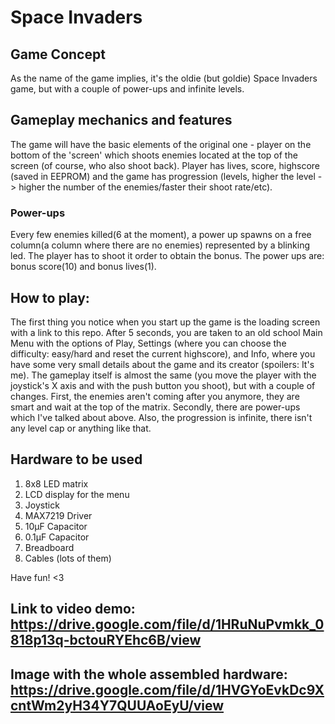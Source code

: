 # Space Invaders

## Game Concept

As the name of the game implies, it's the oldie (but goldie) Space Invaders game, but with a couple of power-ups and infinite levels.

## Gameplay mechanics and features

The game will have the basic elements of the original one - player on the bottom of the 'screen' which shoots enemies located at the top of the screen (of course, who also shoot back).
Player has lives, score, highscore (saved in EEPROM) and the game has progression (levels, higher the level -> higher the number of the enemies/faster their shoot rate/etc).

### Power-ups 

Every few enemies killed(6 at the moment), a power up spawns on a free column(a column where there are no enemies) represented by a blinking led. The player has to shoot it order to obtain the bonus. The power ups are: bonus score(10) and bonus lives(1).

## How to play:

The first thing you notice when you start up the game is the loading screen with a link to this repo. After 5 seconds, you are taken to an old school Main Menu with the options of Play, Settings (where you can choose the difficulty: easy/hard and reset the current highscore), and Info, where you have some very small details about the game and its creator (spoilers: It's me).
The gameplay itself is almost the same (you move the player with the joystick's X axis and with the push button you shoot), but with a couple of changes. First, the enemies aren't coming after you anymore, they are smart and wait at the top of the matrix. Secondly, there are power-ups which I've talked about above.
Also, the progression is infinite, there isn't any level cap or anything like that.

## Hardware to be used

1. 8x8 LED matrix 
2. LCD display for the menu
3. Joystick
4. MAX7219 Driver
6. 10μF Capacitor
7. 0.1μF Capacitor
8. Breadboard
9. Cables (lots of them)

Have fun! <3


## Link to video demo: https://drive.google.com/file/d/1HRuNuPvmkk_0818p13q-bctouRYEhc6B/view

## Image with the whole assembled hardware: https://drive.google.com/file/d/1HVGYoEvkDc9XcntWm2yH34Y7QUUAoEyU/view
